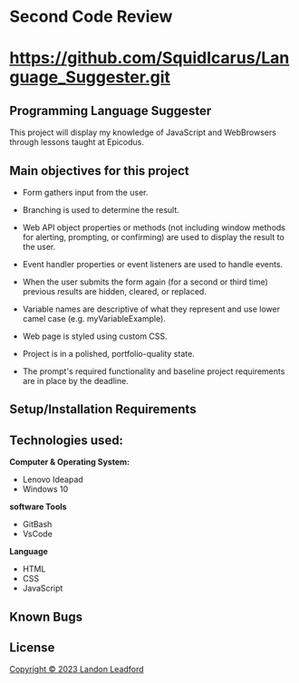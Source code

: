 # Second Code Review

# https://github.com/SquidIcarus/Language_Suggester.git

## Programming Language Suggester


This project will display my knowledge of JavaScript and WebBrowsers through lessons taught at Epicodus.

## Main objectives for this project


- Form gathers input from the user.

- Branching is used to determine the result.

- Web API object properties or methods (not including window methods for alerting, prompting, or confirming) are used to display the result to the user.

- Event handler properties or event listeners are used to handle events.

- When the user submits the form again (for a second or third time) previous results are hidden, cleared, or replaced.

- Variable names are descriptive of what they represent and use lower camel case (e.g. myVariableExample).

- Web page is styled using custom CSS.

- Project is in a polished, portfolio-quality state.

- The prompt's required functionality and baseline project requirements are in place by the deadline.



## Setup/Installation Requirements



## Technologies used:


**Computer & Operating System:**
- Lenovo Ideapad
- Windows 10

**software Tools**
- GitBash
- VsCode

**Language**
- HTML
- CSS
- JavaScript

## Known Bugs

## License
[Copyright © 2023 Landon Leadford](LICENSE.txt)
